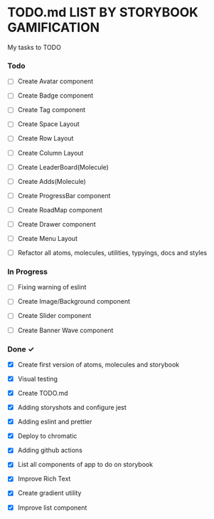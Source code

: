 # TODO.md LIST BY STORYBOOK GAMIFICATION

My tasks to TODO 

### Todo

- [ ] Create Avatar component
- [ ] Create Badge component
- [ ] Create Tag component

- [ ] Create Space Layout
- [ ] Create Row Layout
- [ ] Create Column Layout

- [ ] Create LeaderBoard(Molecule)
- [ ] Create Adds(Molecule)
- [ ] Create ProgressBar component

- [ ] Create RoadMap component
- [ ] Create Drawer component
- [ ] Create Menu Layout

- [ ] Refactor all atoms, molecules, utilities, typyings, docs and styles

### In Progress

- [ ] Fixing warning of eslint  

- [ ] Create Image/Background component
- [ ] Create Slider component
- [ ] Create Banner Wave component

### Done ✓

- [x] Create first version of atoms, molecules and storybook
- [x] Visual testing
- [x] Create TODO.md
- [x] Adding storyshots and configure jest
- [x] Adding eslint and prettier
- [x] Deploy to chromatic
- [x] Adding github actions
- [x] List all components of app to do on storybook

- [x] Improve Rich Text
- [x] Create gradient utility
- [x] Improve list component